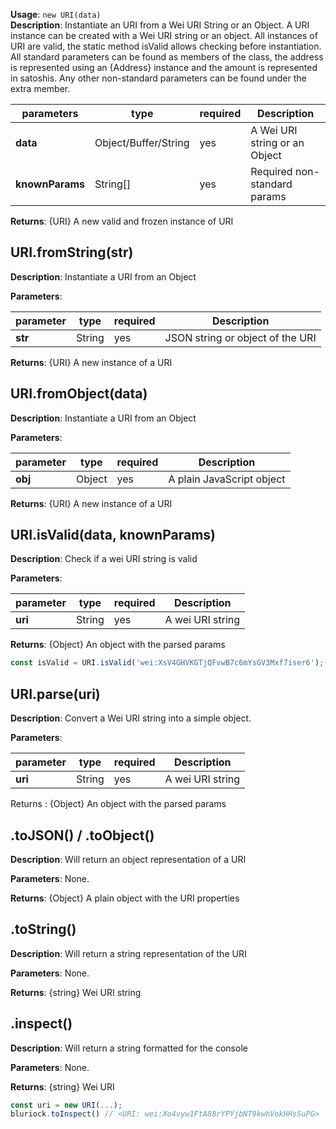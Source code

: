 **Usage**: `new URI(data)`  
**Description**: Instantiate an URI from a Wei URI String or an Object. A URI instance can be created with a Wei URI string or an object.
All instances of URI are valid, the static method isValid allows checking before instantiation.
All standard parameters can be found as members of the class, the address is represented using an {Address} instance and the amount is represented in satoshis. Any other non-standard parameters can be found under the extra member.

| parameters      | type                 | required | Description                    |
| --------------- | -------------------- | -------- | ------------------------------ |
| **data**        | Object/Buffer/String | yes      | A Wei URI string or an Object |
| **knownParams** | String[]             | yes      | Required non-standard params   |

**Returns**: {URI} A new valid and frozen instance of URI

## URI.fromString(str)

**Description**: Instantiate a URI from an Object

**Parameters**:

| parameter | type   | required | Description                      |
| --------- | ------ | -------- | -------------------------------- |
| **str**   | String | yes      | JSON string or object of the URI |

**Returns**: {URI} A new instance of a URI

## URI.fromObject(data)

**Description**: Instantiate a URI from an Object

**Parameters**:

| parameter | type   | required | Description               |
| --------- | ------ | -------- | ------------------------- |
| **obj**   | Object | yes      | A plain JavaScript object |

**Returns**: {URI} A new instance of a URI

## URI.isValid(data, knownParams)

**Description**: Check if a wei URI string is valid

**Parameters**:

| parameter | type   | required | Description       |
| --------- | ------ | -------- | ----------------- |
| **uri**   | String | yes      | A wei URI string |

**Returns**: {Object} An object with the parsed params

```js
const isValid = URI.isValid('wei:XsV4GHVKGTjQFvwB7c6mYsGV3Mxf7iser6'); //true
```

## URI.parse(uri)

**Description**: Convert a Wei URI string into a simple object.

**Parameters**:

| parameter | type   | required | Description       |
| --------- | ------ | -------- | ----------------- |
| **uri**   | String | yes      | A wei URI string |

Returns : {Object} An object with the parsed params

## .toJSON() / .toObject()

**Description**: Will return an object representation of a URI

**Parameters**: None.

**Returns**: {Object} A plain object with the URI properties

## .toString()

**Description**: Will return a string representation of the URI

**Parameters**: None.

**Returns**: {string} Wei URI string

## .inspect()

**Description**: Will return a string formatted for the console

**Parameters**: None.

**Returns**: {string} Wei URI

```js
const uri = new URI(...);
bluriock.toInspect() // <URI: wei:Xo4vyw1FtA88rYPYjbNT9kwhVokHHsSuPG>
```
